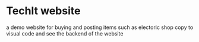 # TechIt website
a demo website for buying and posting items such as electoric shop
copy to visual code and see the backend of the website
